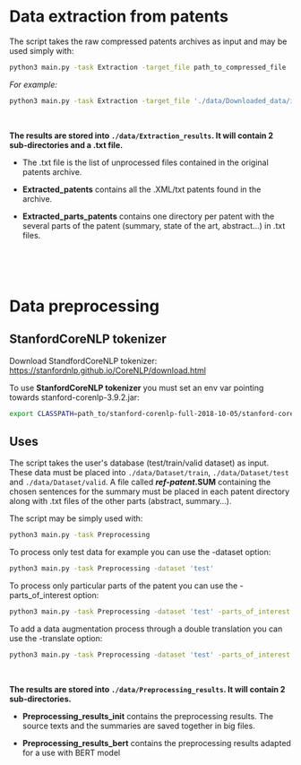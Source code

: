 # Data extraction from patents


The script takes the raw compressed patents archives as input and may be used simply with:
```bash
python3 main.py -task Extraction -target_file path_to_compressed_file
```
_For example:_

```bash
python3 main.py -task Extraction -target_file './data/Downloaded_data/ipg070102.zip'
```


<p>&nbsp;</p>

**The results are stored into ```./data/Extraction_results```. It will contain 2 sub-directories and a .txt file.**

* The .txt file is the list of unprocessed files contained in the original patents archive.

* **Extracted_patents** contains all the .XML/txt patents found in the archive.

* **Extracted_parts_patents** contains one directory per patent with the several parts of the patent (summary, state of the art, abstract...) in .txt files.

<p>&nbsp;</p>
<p>&nbsp;</p>

# Data preprocessing

## StanfordCoreNLP tokenizer
Download StandfordCoreNLP tokenizer: https://stanfordnlp.github.io/CoreNLP/download.html

To use **StanfordCoreNLP tokenizer** you must set an env var pointing towards stanford-corenlp-3.9.2.jar:

```bash
export CLASSPATH=path_to/stanford-corenlp-full-2018-10-05/stanford-corenlp-3.9.2.jar
```

## Uses
The script takes the user's database (test/train/valid dataset) as input. These data must be placed into ```./data/Dataset/train```, ```./data/Dataset/test``` and ```./data/Dataset/valid```. 
A file called **_ref-patent_.SUM** containing the chosen sentences for the summary must be placed in each patent directory along with .txt files of the other parts (abstract, summary...).

The script may be simply used with:
```bash
python3 main.py -task Preprocessing
```
To process only test data for example you can use the -dataset option:
```bash
python3 main.py -task Preprocessing -dataset 'test'
```
To process only particular parts of the patent you can use the -parts_of_interest option:
```bash
python3 main.py -task Preprocessing -dataset 'test' -parts_of_interest 'STATE_OF_THE_ART'
```
To add a data augmentation process through a double translation you can use the -translate option:
```bash
python3 main.py -task Preprocessing -dataset 'test' -parts_of_interest 'STATE_OF_THE_ART' -translate True
```
<p>&nbsp;</p>

**The results are stored into ```./data/Preprocessing_results```. It will contain 2 sub-directories.**

* **Preprocessing_results_init** contains the preprocessing results. The source texts and the summaries are saved together in big files.

* **Preprocessing_results_bert** contains the preprocessing results adapted for a use with BERT model

<p>&nbsp;</p>
<p>&nbsp;</p>


